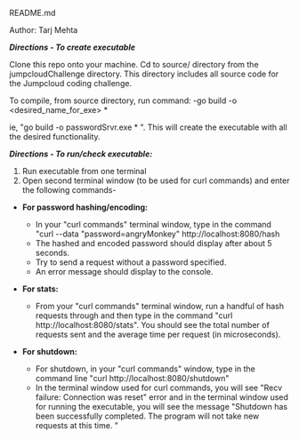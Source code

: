 README.md

Author: Tarj Mehta

***Directions - To create executable***

Clone this repo onto your machine. Cd to source/ directory from the jumpcloudChallenge directory. This directory includes all source code for the Jumpcloud coding challenge.

To compile, from source directory, run command:
-go build -o <desired_name_for_exe> *

ie, "go build -o passwordSrvr.exe * ". This will create the
executable with all the desired functionality.

***Directions - To run/check executable:***
1. Run executable from one terminal
2. Open second terminal window (to be used for curl commands) and enter the following commands-

  - **For password hashing/encoding:**
    - In your "curl commands" terminal window, type in the command "curl --data "password=angryMonkey" http://localhost:8080/hash
    - The hashed and encoded password should display after about 5 seconds.
    - Try to send a request without a password specified.
    - An error message should display to the console.

  - **For stats:**
    - From your "curl commands" terminal window, run a handful of hash requests through and then type in the command "curl http://localhost:8080/stats". You should see the total number of requests sent and the average time per request (in microseconds).

  - **For shutdown:**
    - For shutdown, in your "curl commands" window, type in the command line "curl http://localhost:8080/shutdown"
    - In the terminal window used for curl commands, you will see "Recv failure: Connection was reset" error and in the terminal window used for running the executable, you will see the message "Shutdown has been successfully completed. The program will not take new requests at this time. "
